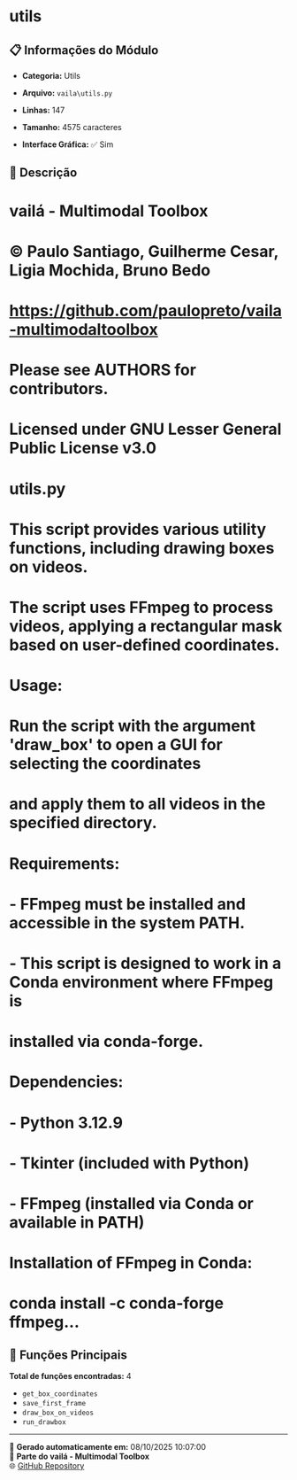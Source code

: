 # utils

## 📋 Informações do Módulo

- **Categoria:** Utils
- **Arquivo:** `vaila\utils.py`
- **Linhas:** 147
- **Tamanho:** 4575 caracteres


- **Interface Gráfica:** ✅ Sim

## 📖 Descrição


# vailá - Multimodal Toolbox
# © Paulo Santiago, Guilherme Cesar, Ligia Mochida, Bruno Bedo
# https://github.com/paulopreto/vaila-multimodaltoolbox
# Please see AUTHORS for contributors.
#
# Licensed under GNU Lesser General Public License v3.0
#
# utils.py
# This script provides various utility functions, including drawing boxes on videos.
# The script uses FFmpeg to process videos, applying a rectangular mask based on user-defined coordinates.
#
# Usage:
# Run the script with the argument 'draw_box' to open a GUI for selecting the coordinates
# and apply them to all videos in the specified directory.
#
# Requirements:
# - FFmpeg must be installed and accessible in the system PATH.
# - This script is designed to work in a Conda environment where FFmpeg is
#   installed via conda-forge.
#
# Dependencies:
# - Python 3.12.9
# - Tkinter (included with Python)
# - FFmpeg (installed via Conda or available in PATH)
#
# Installation of FFmpeg in Conda:
#   conda install -c conda-forge ffmpeg...

## 🔧 Funções Principais

**Total de funções encontradas:** 4

- `get_box_coordinates`
- `save_first_frame`
- `draw_box_on_videos`
- `run_drawbox`




---

📅 **Gerado automaticamente em:** 08/10/2025 10:07:00  
🔗 **Parte do vailá - Multimodal Toolbox**  
🌐 [GitHub Repository](https://github.com/vaila-multimodaltoolbox/vaila)
